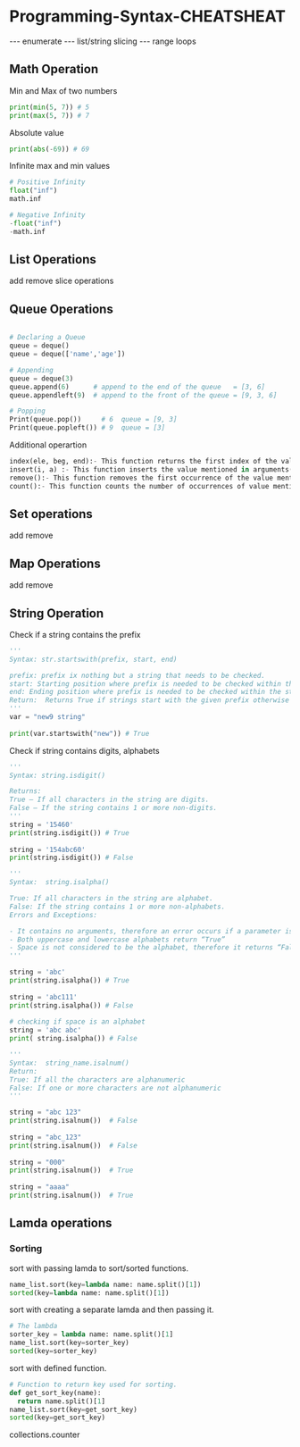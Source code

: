 # Programming-Syntax-CHEATSHEAT

--- enumerate
--- list/string slicing
--- range loops

## Math Operation

Min and Max of two numbers
```python
print(min(5, 7)) # 5
print(max(5, 7)) # 7
```

Absolute value
```python
print(abs(-69)) # 69
```

Infinite max and min values
```python
# Positive Infinity
float("inf")
math.inf

# Negative Infinity
-float("inf")
-math.inf
```


## List Operations

add remove
slice operations

## Queue Operations

```python

# Declaring a Queue
queue = deque()
queue = deque(['name','age'])   

# Appending
queue = deque(3)
queue.append(6)      # append to the end of the queue   = [3, 6]
queue.appendleft(9)  # append to the front of the queue = [9, 3, 6]

# Popping
Print(queue.pop())     # 6  queue = [9, 3]
Print(queue.popleft()) # 9  queue = [3]
```
Additional operartion 

```python
index(ele, beg, end):- This function returns the first index of the value mentioned in arguments, starting searching from beg till end index.
insert(i, a) :- This function inserts the value mentioned in arguments(a) at index(i) specified in arguments.
remove():- This function removes the first occurrence of the value mentioned in arguments.
count():- This function counts the number of occurrences of value mentioned in arguments.
```

## Set operations
add
remove


## Map Operations

add
remove

## String Operation

Check if a string contains the prefix

```python
'''
Syntax: str.startswith(prefix, start, end)

prefix: prefix ix nothing but a string that needs to be checked.
start: Starting position where prefix is needed to be checked within the string.
end: Ending position where prefix is needed to be checked within the string.
Return:  Returns True if strings start with the given prefix otherwise returns
'''
var = "new9 string"
 
print(var.startswith("new")) # True
```

Check if string contains digits, alphabets

```python
'''
Syntax: string.isdigit()

Returns:
True – If all characters in the string are digits.
False – If the string contains 1 or more non-digits.
'''
string = '15460'
print(string.isdigit()) # True
 
string = '154abc60' 
print(string.isdigit()) # False
```

```python
'''
Syntax:  string.isalpha()

True: If all characters in the string are alphabet.
False: If the string contains 1 or more non-alphabets.
Errors and Exceptions:

- It contains no arguments, therefore an error occurs if a parameter is passed
- Both uppercase and lowercase alphabets return “True”
- Space is not considered to be the alphabet, therefore it returns “False”
'''

string = 'abc'
print(string.isalpha()) # True
  
string = 'abc111'
print(string.isalpha()) # False
  
# checking if space is an alphabet
string = 'abc abc'
print( string.isalpha()) # False
```

```python
'''
Syntax:  string_name.isalnum()
Return: 
True: If all the characters are alphanumeric 
False: If one or more characters are not alphanumeric
'''

string = "abc 123"
print(string.isalnum())  # False
 
string = "abc_123"
print(string.isalnum())  # False
 
string = "000"
print(string.isalnum())  # True
 
string = "aaaa"
print(string.isalnum())  # True
```

## Lamda operations
### Sorting

sort with passing lamda to sort/sorted functions.
```python
name_list.sort(key=lambda name: name.split()[1])
sorted(key=lambda name: name.split()[1])
```

sort with creating a separate lamda and then passing it.
```python
# The lambda
sorter_key = lambda name: name.split()[1]
name_list.sort(key=sorter_key)
sorted(key=sorter_key)
```

sort with defined function.
```python
# Function to return key used for sorting.
def get_sort_key(name):
  return name.split()[1]
name_list.sort(key=get_sort_key)
sorted(key=get_sort_key)
```
collections.counter

